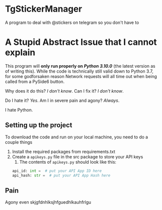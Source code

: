 # TgStickerManager
A program to deal with @stickers on telegram so you don't have to

# A Stupid Abstract Issue that I cannot explain
This program will **only run properly on *Python 3.10.0*** (the latest version as of writing this).
While the code is technically still valid down to Python 3.7, for some godforsaken reason
Network requests will all time out when being called from a PySide6 button. 

Why does it do this? *I don't know*.
Can I fix it? *I don't know*.

Do I hate it? *Yes*. 
Am I in severe pain and agony? *Always*.

I hate Python.

## Setting up the project
To download the code and run on your local machine, you need to do a couple things
1. Install the required packages from requirements.txt
2. Create a `apikeys.py` file in the src package to store your API keys
   1. The contents of `apikeys.py` should look like this:
   ```py
   api_id: int =  # put your API App ID here
   api_hash: str =  # put your API App Hash here 
   
## Pain
Agony even skjgfdnhlksjhfguedhlkauhfrlgu
